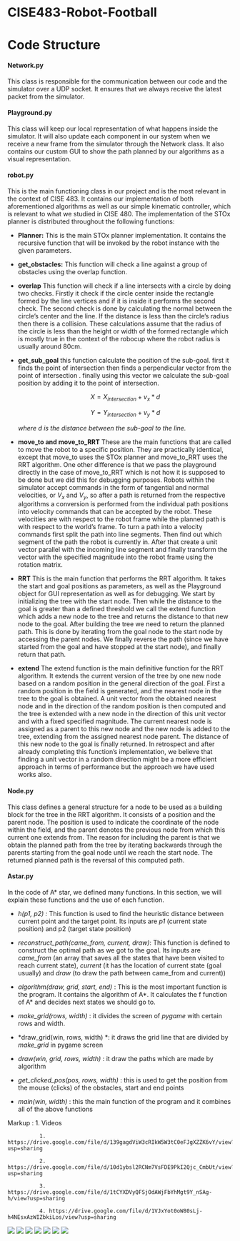 # CISE483-Robot-Football

Code Structure
==============

#### Network.py

This class is responsible for the communication between our code and the
simulator over a UDP socket. It ensures that we always receive the
latest packet from the simulator.

#### Playground.py

This class will keep our local representation of what happens inside the
simulator. It will also update each component in our system when we
receive a new frame from the simulator through the Network class. It
also contains our custom GUI to show the path planned by our algorithms
as a visual representation.

#### robot.py

This is the main functioning class in our project and is the most
relevant in the context of CISE 483. It contains our implementation of
both aforementioned algorithms as well as our simple kinematic
controller, which is relevant to what we studied in CISE 480. The
implementation of the STOx planner is distributed throughout the
following functions:

-   **Planner:** This is the main STOx planner implementation. It
    contains the recursive function that will be invoked by the robot
    instance with the given parameters.

-   **get\_obstacles:** This function will check a line against a group
    of obstacles using the overlap function.

-   **overlap** This function will check if a line intersects with a
    circle by doing two checks. Firstly it check if the circle center
    inside the rectangle formed by the line vertices and if it is inside
    it performs the second check. The second check is done by
    calculating the normal between the circle’s center and the line. If
    the distance is less than the circle’s radius then there is a
    collision. These calculations assume that the radius of the circle
    is less than the height or width of the formed rectangle which is
    mostly true in the context of the robocup where the robot radius is
    usually around 80cm.

-   **get\_sub\_goal** this function calculate the position of the
    sub-goal. first it finds the point of intersection then finds a
    perpendicular vector from the point of intersection . finally using
    this vector we calculate the sub-goal position by adding it to the
    point of intersection.

    $$X = X_{intersection} + v_{x} * d$$

    $$Y = Y_{intersection} + v_{y} * d$$

    *where d is the distance between the sub-goal to the line.*

-   **move\_to and move\_to\_RRT** These are the main functions that are
    called to move the robot to a specific position. They are
    practically identical, except that move\_to uses the STOx planner
    and move\_to\_RRT uses the RRT algorithm. One other difference is
    that we pass the playground directly in the case of move\_to\_RRT
    which is not how it is supposed to be done but we did this for
    debugging purposes. Robots within the simulator accept commands in
    the form of tangential and normal velocities, or $V_x$ and $V_y$, so
    after a path is returned from the respective algorithms a conversion
    is performed from the individual path positions into velocity
    commands that can be accepted by the robot. These velocities are
    with respect to the robot frame while the planned path is with
    respect to the world’s frame. To turn a path into a velocity
    commands first split the path into line segments. Then find out
    which segment of the path the robot is currently in. After that
    create a unit vector parallel with the incoming line segment and
    finally transform the vector with the specified magnitude into the
    robot frame using the rotation matrix.

-   **RRT** This is the main function that performs the RRT algorithm.
    It takes the start and goal positions as parameters, as well as the
    Playground object for GUI representation as well as for debugging.
    We start by initializing the tree with the start node. Then while
    the distance to the goal is greater than a defined threshold we call
    the extend function which adds a new node to the tree and returns
    the distance to that new node to the goal. After building the tree
    we need to return the planned path. This is done by iterating from
    the goal node to the start node by accessing the parent nodes. We
    finally reverse the path (since we have started from the goal and
    have stopped at the start node), and finally return that path.

-   **extend** The extend function is the main definitive function for
    the RRT algorithm. It extends the current version of the tree by one
    new node based on a random position in the general direction of the
    goal. First a random position in the field is generated, and the
    nearest node in the tree to the goal is obtained. A unit vector from
    the obtained nearest node and in the direction of the random
    position is then computed and the tree is extended with a new node
    in the direction of this unit vector and with a fixed specified
    magnitude. The current nearest node is assigned as a parent to this
    new node and the new node is added to the tree, extending from the
    assigned nearest node parent. The distance of this new node to the
    goal is finally returned. In retrospect and after already completing
    this function’s implementation, we believe that finding a unit
    vector in a random direction might be a more efficient approach in
    terms of performance but the approach we have used works also.

#### Node.py

This class defines a general structure for a node to be used as a
building block for the tree in the RRT algorithm. It consists of a
position and the parent node. The position is used to indicate the
coordinate of the node within the field, and the parent denotes the
previous node from which this current one extends from. The reason for
including the parent is that we obtain the planned path from the tree by
iterating backwards through the parents starting from the goal node
until we reach the start node. The returned planned path is the reversal
of this computed path.

#### Astar.py

In the code of A\* star, we defined many functions. In this section, we
will explain these functions and the use of each function.

-   *h(p1, p2) :* This function is used to find the heuristic distance
    between current point and the target point. Its inputs are *p1*
    (current state position) and p2 (target state position)

-   *reconstruct\_path(came\_from, current, draw)*: This function is
    defined to construct the optimal path as we got to the goal. Its
    inputs are *came\_from* (an array that saves all the states that
    have been visited to reach current state), *current* (it has the
    location of current state (goal usually) and *draw* (to draw the
    path between came\_from and current))

-   *algorithm(draw, grid, start, end)* : This is the most important
    function is the program. It contains the algorithm of A\*. It
    calculates the f function of A\* and decides next states we should
    go to.

-   *make\_grid(rows, width)* : it divides the screen of *pygame* with
    certain rows and width.

-   *draw\_grid(win, rows, width) *: it draws the grid line that are
    divided by *make\_grid* in pygame screen

-   *draw(win, grid, rows, width)* : it draw the paths which are made by
    algorithm

-   *get\_clicked\_pos(pos, rows, width)* : this is used to get the
    position from the mouse (clicks) of the obstacles, start and end
    points

-   *main(win, width)* : this the main function of the program and it
    combines all of the above functions






 Markup : 1. Videos
 
              1. https://drive.google.com/file/d/139gagdViW3cRIkW5W3tC0eFJgXZZK6vY/view?usp=sharing
              
              2. https://drive.google.com/file/d/10d1ybsl2RCNm7VsFDE9PkI2Qjc_CmbUt/view?usp=sharing
              
              3. https://drive.google.com/file/d/1tCYXDVyQFSjOdAWjFbYhMgt9Y_nSAg-h/view?usp=sharing
              
              4. https://drive.google.com/file/d/1VJxYot0oW80sLj-h4NEsxAzWIZbkiLos/view?usp=sharing

![](stox.gif)
![](stox2.gif)
![](demo.gif )
![](smal_grow_rrt.gif)
![](rrt_1.gif )
![](multipath.gif)
![](multipath2.gif)
